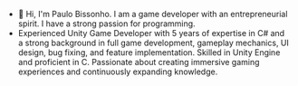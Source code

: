 - 👋 Hi, I'm Paulo Bissonho. I am a game developer with an entrepreneurial spirit. I have a strong passion for programming.
- Experienced Unity Game Developer with 5 years of expertise in C# and a strong background in full game development, gameplay mechanics, UI design, bug fixing, and feature implementation. Skilled in Unity Engine and proficient in C. Passionate about creating immersive gaming experiences and continuously expanding knowledge.
